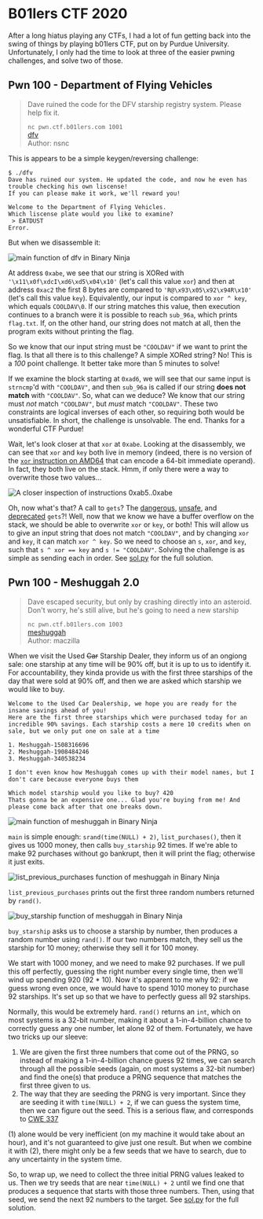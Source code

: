 # B01lers CTF 2020

After a long hiatus playing any CTFs, I had a lot of fun getting back into the
swing of things by playing b01lers CTF, put on by Purdue University.
Unfortunately, I only had the time to look at three of the easier pwning
challenges, and solve two of those.

## Pwn 100 - Department of Flying Vehicles

> Dave ruined the code for the DFV starship registry system. Please help fix it.
>
> `nc pwn.ctf.b01lers.com 1001`  
> [dfv](dfv/dfv)  
> Author: nsnc

This is appears to be a simple keygen/reversing challenge:

```
$ ./dfv
Dave has ruined our system. He updated the code, and now he even has trouble checking his own liscense!
If you can please make it work, we'll reward you!

Welcome to the Department of Flying Vehicles.
Which liscense plate would you like to examine?
 > EATDUST
Error.
```

But when we disassemble it:

![main function of dfv in Binary Ninja](pics/dfv-main.png)

At address `0xabe`, we see that our string is XORed with
`'\x11\x0f\xdcI\xd6\xd5\x04\x10'` (let's call this value `xor`) and then at
address `0xac2` the first 8 bytes are compared to `'R@\x93\x05\x92\x94R\x10'`
(let's call this value `key`). Equivalently, our input is compared to `xor ^
key`, which equals `COOLDAV\0`. If our string matches this value, then
execution continues to a branch were it is possible to reach `sub_96a`, which
prints `flag.txt`. If, on the other hand, our string does not match at all, then
the program exits without printing the flag.

So we know that our input string must be `"COOLDAV"` if we want to print the
flag. Is that all there is to this challenge? A simple XORed string? No! This is
a _100_ point challenge. It better take more than 5 minutes to solve!

If we examine the block starting at `0xad6`, we will see that our same input is
`strncmp`'d with `"COOLDAV"`, and then `sub_96a` is called if our string __does
not match__ with `"COOLDAV"`. So, what can we deduce? We know that our string
must _not_ match `"COOLDAV"`, but _must_ match `"COOLDAV"`. These two
constraints are logical inverses of each other, so requiring both would be
unsatisfiable. In short, the challenge is unsolvable. The end. Thanks for a
wonderful CTF Purdue!

Wait, let's look closer at that `xor` at `0xabe`. Looking at the disassembly, we
can see that `xor` and `key` both live in memory (indeed, there is no version
of the [`xor` instruction on AMD64](https://www.felixcloutier.com/x86/xor) that
can encode a 64-bit immediate operand). In fact, they both live on the stack.
Hmm, if only there were a way to overwrite those two values...

![A closer inspection of instructions 0xab5..0xabe](pics/dfv-closer.png)

Oh, now what's that? A call to `gets`? The
[dangerous](https://stackoverflow.com/q/1694036/1529586),
[unsafe](https://cwe.mitre.org/data/definitions/242.html), and
[deprecated](https://github.com/bminor/glibc/blob/e4a399921390509418826e8e8995d2441f29e243/libio/stdio.h#L571-L582)
`gets`?! Well, now that we know we have a buffer overflow on the stack, we
should be able to overwrite `xor` or `key`, or both! This will allow us to give
an input string that does not match `"COOLDAV"`, and by changing `xor` and
`key`, it can match `xor ^ key`. So we need to choose an `s`, `xor`, and `key`,
such that `s ^ xor == key` and `s != "COOLDAV"`. Solving the challenge is as
simple as sending each in order. See [sol.py](dfv/sol.py) for the full solution.


## Pwn 100 - Meshuggah 2.0

> Dave escaped security, but only by crashing directly into an asteroid. Don't worry, he's still alive, but he's going to need a new starship
>
> `nc pwn.ctf.b01lers.com 1003`  
> [meshuggah](meshuggah/meshuggah)  
> Author: maczilla

When we visit the Used ~~Car~~ Starship Dealer, they inform us of an ongiong
sale: one starship at any time will be 90% off, but it is up to us to identify
it. For accountability, they kinda provide us with the first three starships of
the day that were sold at 90% off, and then we are asked which starship we would
like to buy.

```
Welcome to the Used Car Dealership, we hope you are ready for the insane savings ahead of you!
Here are the first three starships which were purchased today for an incredible 90% savings. Each starship costs a mere 10 credits when on sale, but we only put one on sale at a time

1. Meshuggah-1508316696
2. Meshuggah-1908484246
3. Meshuggah-340538234

I don't even know how Meshuggah comes up with their model names, but I don't care because everyone buys them

Which model starship would you like to buy? 420
Thats gonna be an expensive one... Glad you're buying from me! And please come back after that one breaks down.
```

![main function of meshuggah in Binary Ninja](pics/meshuggah-main.png)

`main` is simple enough: `srand(time(NULL) + 2)`, `list_purchases()`, then it gives
us 1000 money, then calls `buy_starship` 92 times. If we're able to make 92
purchases without go bankrupt, then it will print the flag; otherwise it just
exits.

![list_previous_purchases function of meshuggah in Binary Ninja](pics/meshuggah-list-previous.png)

`list_previous_purchases` prints out the first three random numbers returned by `rand()`.

![buy_starship function of meshuggah in Binary Ninja](pics/meshuggah-buy.png)

`buy_starship` asks us to choose a starship by number, then produces a random
number using `rand()`. If our two numbers match, they sell us the starship
for 10 money; otherwise they sell it for 100 money.

We start with 1000 money, and we need to make 92 purchases. If we pull this off
perfectly, guessing the right number every single time, then we'll wind up
spending 920 (92 * 10). Now it's apparent to me why 92: if we guess wrong even
once, we would have to spend 1010 money to purchase 92 starships. It's set up so
that we have to perfectly guess all 92 starships.

Normally, this would be extremely hard. `rand()` returns an `int`, which on most
systems is a 32-bit number, making it about a 1-in-4-billion chance to correctly
guess any one number, let alone 92 of them. Fortunately, we have two tricks up
our sleeve:

1. We are given the first three numbers that come out of the PRNG, so instead of
   making a 1-in-4-billion chance guess 92 times, we can search through all the
   possible seeds (again, on most systems a 32-bit number) and find the one(s)
   that produce a PRNG sequence that matches the first three given to us.
2. The way that they are seeding the PRNG is very important. Since they are
   seeding it with `time(NULL) + 2`, if we can guess the system time, then we
   can figure out the seed. This is a serious flaw, and corresponds to [CWE
   337](https://cwe.mitre.org/data/definitions/337.html)

(1) alone would be very inefficient (on my machine it would take about an hour),
and it's not guaranteed to give just one result. But when we combine it with
(2), there might only be a few seeds that we have to search, due to any
uncertainty in the system time.

So, to wrap up, we need to collect the three initial PRNG values leaked to us.
Then we try seeds that are near `time(NULL) + 2` until we find one that produces
a sequence that starts with those three numbers. Then, using that seed, we send
the next 92 numbers to the target. See [sol.py](meshuggah/sol.py) for the full
solution.
